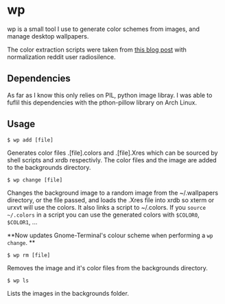 # wp

wp is a small tool I use to generate color schemes from images, and manage desktop wallpapers.

The color extraction scripts were taken from [this blog post](http://charlesleifer.com/blog/using-python-and-k-means-to-find-the-dominant-colors-in-images/)
 with normalization reddit user radiosilence.

## Dependencies

As far as I know this only relies on PIL, python image libray. I was able to fuflil this dependencies with the pthon-pillow library on Arch Linux.

## Usage

```
$ wp add [file]
```

Generates color files .[file].colors and .[file].Xres which can be sourced by shell
scripts and xrdb respectivly. The color files and the image are added to the backgrounds directory.

```
$ wp change [file]
```

Changes the background image to a random image from the ~/.wallpapers directory, or the file passed, and  loads the .Xres file
into xrdb so xterm or urxvt will use the colors. It also links a script to ~/.colors. If you `source ~/.colors` in a script 
you can use the generated colors with `$COLOR0`, `$COLOR1`, ...

**Now updates Gnome-Terminal's colour scheme when performing a `wp change`. **


```
$ wp rm [file]
```

Removes the image and it's color files from the backgrounds directory.

```
$ wp ls
```

Lists the images in the backgrounds folder.
